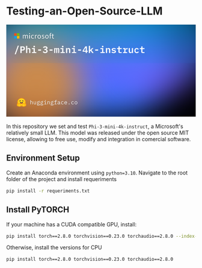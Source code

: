 # Testing-an-Open-Source-LLM

![Example](phi3.png)


In this repository we set and test `Phi-3-mini-4k-instruct`, a Microsoft's relatively small LLM. This model was released under the open source MIT license, allowing to free use, modify and integration in comercial software.

## Environment Setup

Create an Anaconda environment using `python=3.10`. Navigate to the root folder of the project and install requeriments

```bash
pip install -r requeriments.txt
```

## Install PyTORCH

If your machine has a CUDA compatible GPU, install:

```bash
pip install torch==2.8.0 torchvision==0.23.0 torchaudio==2.8.0 --index-url https://download.pytorch.org/whl/cu126
```
Otherwise, install the versions for CPU

```bash
pip install torch==2.8.0 torchvision==0.23.0 torchaudio==2.8.0
```
